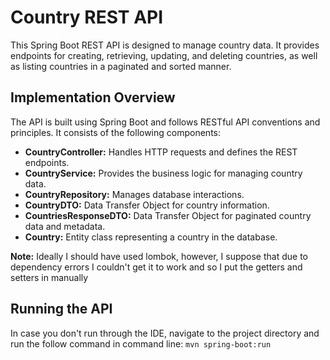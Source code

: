 # Country REST API

This Spring Boot REST API is designed to manage country data. It provides endpoints for creating, retrieving, updating, and deleting countries, as well as listing countries in a paginated and sorted manner.

## Implementation Overview

The API is built using Spring Boot and follows RESTful API conventions and principles. It consists of the following components:

- **CountryController:** Handles HTTP requests and defines the REST endpoints.
- **CountryService:** Provides the business logic for managing country data.
- **CountryRepository:** Manages database interactions.
- **CountryDTO:** Data Transfer Object for country information.
- **CountriesResponseDTO:** Data Transfer Object for paginated country data and metadata.
- **Country:** Entity class representing a country in the database.

**Note:** Ideally I should have used lombok, however, I suppose that due to dependency errors I couldn't get it to work and so I put the getters and setters in manually

## Running the API
In case you don't run through the IDE, navigate to the project directory and run the follow command in command line:
`mvn spring-boot:run
`
